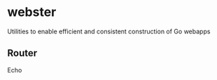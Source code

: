 # webster

Utilities to enable efficient and consistent construction of Go webapps

## Router

Echo
